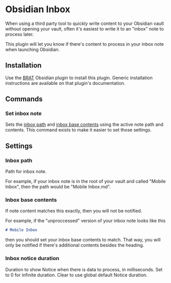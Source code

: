 # Obsidian Inbox

When using a third party tool to quickly write content to your Obsidian vault without opening your vault, often it's easiest to write it to an "inbox" note to process later.

This plugin will let you know if there's content to process in your inbox note when launching Obsidian.

## Installation

Use the [BRAT](https://github.com/TfTHacker/obsidian42-brat) Obsidian plugin to install this plugin. Generic installation instructions are available on that plugin's documentation.

## Commands

### Set inbox note

Sets the [inbox path](#inbox-path) and [inbox base contents](#inbox-base-contents) using the active note path and contents. This command exists to make it easier to set those settings.

## Settings

### Inbox path

Path for inbox note.

For example, if your inbox note is in the root of your vault and called "Mobile Inbox", then the path would be "Mobile Inbox.md".

### Inbox base contents

If note content matches this exactly, then you will not be notified.

For example, if the "unproccessed" version of your inbox note looks like this

```md
# Mobile Inbox
```

then you should set your inbox base contents to match. That way, you will only be notified if there's additional contents besides the heading.

### Inbox notice duration

Duration to show Notice when there is data to process, in milliseconds. Set to 0 for infinite duration. Clear to use global default Notice duration.
